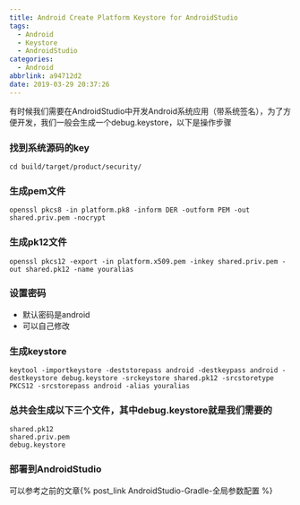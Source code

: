 ```yaml
---
title: Android Create Platform Keystore for AndroidStudio
tags:
  - Android
  - Keystore
  - AndroidStudio
categories:
  - Android
abbrlink: a94712d2
date: 2019-03-29 20:37:26
---
```


有时候我们需要在AndroidStudio中开发Android系统应用（带系统签名），为了方便开发，我们一般会生成一个debug.keystore，以下是操作步骤

### 找到系统源码的key
```
cd build/target/product/security/
```

### 生成pem文件
```
openssl pkcs8 -in platform.pk8 -inform DER -outform PEM -out shared.priv.pem -nocrypt
```

### 生成pk12文件
```
openssl pkcs12 -export -in platform.x509.pem -inkey shared.priv.pem -out shared.pk12 -name youralias
```

### 设置密码
* 默认密码是android
* 可以自己修改

### 生成keystore
```
keytool -importkeystore -deststorepass android -destkeypass android -destkeystore debug.keystore -srckeystore shared.pk12 -srcstoretype PKCS12 -srcstorepass android -alias youralias
```

### 总共会生成以下三个文件，其中debug.keystore就是我们需要的
```
shared.pk12
shared.priv.pem
debug.keystore
```

### 部署到AndroidStudio
可以参考之前的文章{% post_link AndroidStudio-Gradle-全局参数配置 %}

